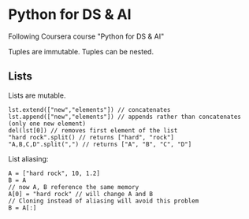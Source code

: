 # Python for DS & AI

Following Coursera course "Python for DS & AI"

Tuples are immutable.
Tuples can be nested.

## Lists

Lists are mutable.
```
lst.extend(["new","elements"]) // concatenates
lst.append(["new","elements"]) // appends rather than concatenates (only one new element)
del(lst[0]) // removes first element of the list
"hard rock".split() // returns ["hard", "rock"]
"A,B,C,D".split(",") // returns ["A", "B", "C", "D"]
```

List aliasing:
```
A = ["hard rock", 10, 1.2]
B = A
// now A, B reference the same memory
A[0] = "hard rock" // will change A and B
// Cloning instead of aliasing will avoid this problem
B = A[:]
```